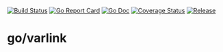 [![Build Status](https://travis-ci.org/varlink/go.svg?branch=master)](https://travis-ci.org/varlink/go)
[![Go Report Card](https://goreportcard.com/badge/github.com/varlink/go)](https://goreportcard.com/report/github.com/varlink/go)
[![Go Doc](https://img.shields.io/badge/godoc-reference-blue.svg?style=flat-square)](http://godoc.org/github.com/varlink/go/varlink)
[![Coverage Status](https://coveralls.io/repos/github/varlink/go-varlink/badge.svg?branch=master)](https://coveralls.io/github/varlink/go?branch=master)
[![Release](https://img.shields.io/github/release/golang-standards/project-layout.svg?style=flat-square)](https://github.com/varlink/go/varlink/releases/latest)

# go/varlink
